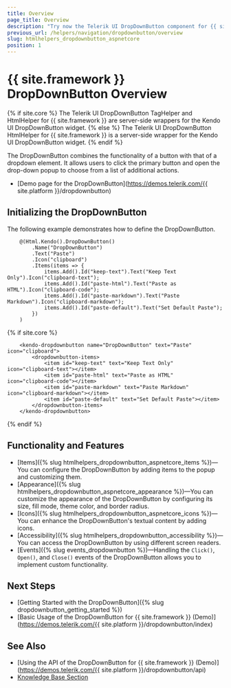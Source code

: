 ```yaml
---
title: Overview
page_title: Overview
description: "Try now the Telerik UI DropDownButton component for {{ site.framework }} offering various configuration options for its items, icons, and appearance."
previous_url: /helpers/navigation/dropdownbutton/overview
slug: htmlhelpers_dropdownbutton_aspnetcore
position: 1
---
```


# {{ site.framework }} DropDownButton Overview

{% if site.core %}
The Telerik UI DropDownButton TagHelper and HtmlHelper for {{ site.framework }} are server-side wrappers for the Kendo UI DropDownButton widget.
{% else %}
The Telerik UI DropDownButton HtmlHelper for {{ site.framework }} is a server-side wrapper for the Kendo UI DropDownButton widget.
{% endif %}

The DropDownButton combines the functionality of a button with that of a dropdown element. It allows users to click the primary button and open the drop-down popup to choose from a list of additional actions.

* [Demo page for the DropDownButton](https://demos.telerik.com/{{ site.platform }}/dropdownbutton)

## Initializing the DropDownButton

The following example demonstrates how to define the DropDownButton.

```HtmlHelper
    @(Html.Kendo().DropDownButton()
        .Name("DropDownButton")
        .Text("Paste")
        .Icon("clipboard")
        .Items(items => {
            items.Add().Id("keep-text").Text("Keep Text Only").Icon("clipboard-text");
            items.Add().Id("paste-html").Text("Paste as HTML").Icon("clipboard-code");
            items.Add().Id("paste-markdown").Text("Paste Markdown").Icon("clipboard-markdown");
            items.Add().Id("paste-default").Text("Set Default Paste");
        })
    )
```
{% if site.core %}
```TagHelper
    <kendo-dropdownbutton name="DropDownButton" text="Paste" icon="clipboard">
        <dropdownbutton-items>
            <item id="keep-text" text="Keep Text Only" icon="clipboard-text"></item>
            <item id="paste-html" text="Paste as HTML" icon="clipboard-code"></item>
            <item id="paste-markdown" text="Paste Markdown" icon="clipboard-markdown"></item>
            <item id="paste-default" text="Set Default Paste"></item>
        </dropdownbutton-items>
    </kendo-dropdownbutton>
```
{% endif %}

## Functionality and Features

* [Items]({% slug htmlhelpers_dropdownbutton_aspnetcore_items %})&mdash;You can configure the DropDownButton by adding items to the popup and customizing them.
* [Appearance]({% slug htmlhelpers_dropdownbutton_aspnetcore_appearance %})&mdash;You can customize the appearance of the DropDownButton by configuring its size, fill mode, theme color, and border radius.
* [Icons]({% slug htmlhelpers_dropdownbutton_aspnetcore_icons %})&mdash;You can enhance the DropDownButton's textual content by adding icons.
* [Accessibility]({% slug htmlhelpers_dropdownbutton_accessibility %})&mdash;You can access the DropDownButton by using different screen readers.
* [Events]({% slug events_dropdownbutton %})&mdash;Handling the `Click()`, `Open()`, and `Close()` events of the DropDownButton allows you to implement custom functionality.

## Next Steps

* [Getting Started with the DropDownButton]({% slug dropdownbutton_getting_started %})
* [Basic Usage of the DropDownButton for {{ site.framework }} (Demo)](https://demos.telerik.com/{{ site.platform }}/dropdownbutton/index)

## See Also

* [Using the API of the DropDownButton for {{ site.framework }} (Demo)](https://demos.telerik.com/{{ site.platform }}/dropdownbutton/api)
* [Knowledge Base Section](/knowledge-base)
